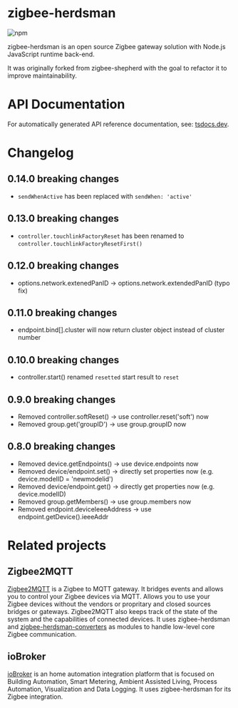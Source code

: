 # zigbee-herdsman

![npm](https://img.shields.io/npm/v/zigbee-herdsman)

zigbee-herdsman is an open source Zigbee gateway solution with Node.js JavaScript runtime back-end.

It was originally forked from zigbee-shepherd with the goal to refactor it to improve maintainability.

# API Documentation

For automatically generated API reference documentation, see: [tsdocs.dev](https://tsdocs.dev/docs/zigbee-herdsman).

# Changelog

## 0.14.0 breaking changes

-   `sendWhenActive` has been replaced with `sendWhen: 'active'`

## 0.13.0 breaking changes

-   `controller.touchlinkFactoryReset` has been renamed to `controller.touchlinkFactoryResetFirst()`

## 0.12.0 breaking changes

-   options.network.extenedPanID -> options.network.extendedPanID (typo fix)

## 0.11.0 breaking changes

-   endpoint.bind[].cluster will now return cluster object instead of cluster number

## 0.10.0 breaking changes

-   controller.start() renamed `resetted` start result to `reset`

## 0.9.0 breaking changes

-   Removed controller.softReset() -> use controller.reset('soft') now
-   Removed group.get('groupID') -> use group.groupID now

## 0.8.0 breaking changes

-   Removed device.getEndpoints() -> use device.endpoints now
-   Removed device/endpoint.set() -> directly set properties now (e.g. device.modelID = 'newmodelid')
-   Removed device/endpoint.get() -> directly get properties now (e.g. device.modelID)
-   Removed group.getMembers() -> use group.members now
-   Removed endpoint.deviceIeeeAddress -> use endpoint.getDevice().ieeeAddr

# Related projects

## Zigbee2MQTT

[Zigbee2MQTT](https://github.com/Koenkk/zigbee2mqtt) is a Zigbee to MQTT gateway. It bridges events and allows you to control your Zigbee devices via MQTT. Allows you to use your Zigbee devices without the vendors or propritary and closed sources bridges or gateways. Zigbee2MQTT also keeps track of the state of the system and the capabilities of connected devices. It uses zigbee-herdsman and [zigbee-herdsman-converters](https://github.com/Koenkk/zigbee-herdsman-converters) as modules to handle low-level core Zigbee communication.

## ioBroker

[ioBroker](https://github.com/ioBroker) is an home automation integration platform that is focused on Building Automation, Smart Metering, Ambient Assisted Living, Process Automation, Visualization and Data Logging. It uses zigbee-herdsman for its Zigbee integration.
